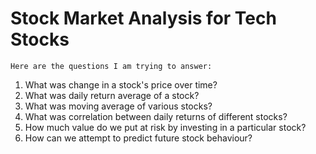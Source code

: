 # Stock Market Analysis for Tech Stocks
`Here are the questions I am trying to answer:`
1. What was change in a stock's price over time?
2. What was daily return average of a stock?
3. What was moving average of various stocks?
4. What was correlation between daily returns of different stocks?
5. How much value do we put at risk by investing in a particular stock?
6. How can we attempt to predict future stock behaviour?
